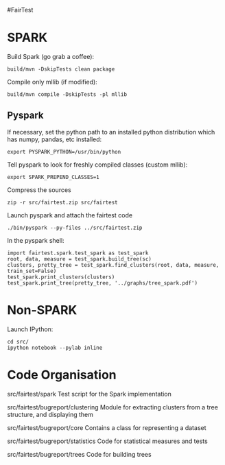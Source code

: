#FairTest


SPARK
=====

Build Spark (go grab a coffee):

    build/mvn -DskipTests clean package

Compile only mllib (if modified):

    build/mvn compile -DskipTests -pl mllib 

Pyspark
-------
If necessary, set the python path to an installed python distribution which has 
numpy, pandas, etc installed:

    export PYSPARK_PYTHON=/usr/bin/python

Tell pyspark to look for freshly compiled classes (custom mllib):

    export SPARK_PREPEND_CLASSES=1
    
Compress the sources
    
    zip -r src/fairtest.zip src/fairtest

Launch pyspark and attach the fairtest code

    ./bin/pyspark --py-files ../src/fairtest.zip

In the pyspark shell:

    import fairtest.spark.test_spark as test_spark
    root, data, measure = test_spark.build_tree(sc)
    clusters, pretty_tree = test_spark.find_clusters(root, data, measure, train_set=False)
    test_spark.print_clusters(clusters)
    test_spark.print_tree(pretty_tree, '../graphs/tree_spark.pdf')
    

Non-SPARK
=========

Launch IPython:

    cd src/
    ipython notebook --pylab inline


Code Organisation
=================

src/fairtest/spark                  Test script for the Spark implementation

src/fairtest/bugreport/clustering   Module for extracting clusters from a tree
                                    structure, and displaying them
                                    
src/fairtest/bugreport/core         Contains a class for representing a dataset

src/fairtest/bugreport/statistics   Code for statistical measures and tests

src/fairtest/bugreport/trees        Code for building trees
